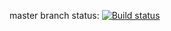 master branch status: [![Build status](https://ci.appveyor.com/api/projects/status/uuq81k24lp1bj0uq/branch/master?svg=true)](https://ci.appveyor.com/project/A1essandro/recommendationsystem/branch/master)